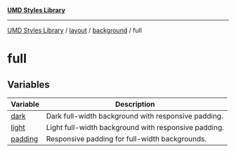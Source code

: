 [**UMD Styles Library**](../../../../../README.md)

***

[UMD Styles Library](../../../../../README.md) / [layout](../../../../README.md) / [background](../../README.md) / full

# full

## Variables

| Variable | Description |
| ------ | ------ |
| [dark](variables/dark.md) | Dark full-width background with responsive padding. |
| [light](variables/light.md) | Light full-width background with responsive padding. |
| [padding](variables/padding.md) | Responsive padding for full-width backgrounds. |

